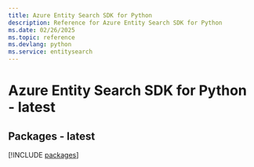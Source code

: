```yaml
---
title: Azure Entity Search SDK for Python
description: Reference for Azure Entity Search SDK for Python
ms.date: 02/26/2025
ms.topic: reference
ms.devlang: python
ms.service: entitysearch
---
```

# Azure Entity Search SDK for Python - latest
## Packages - latest
[!INCLUDE [packages](entity-search-index.md)]